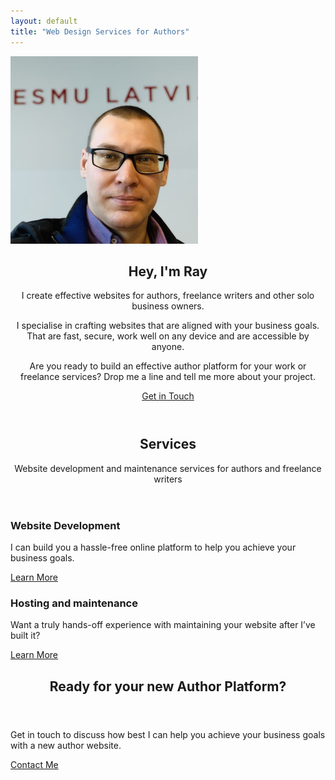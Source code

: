 ```yaml
---
layout: default
title: "Web Design Services for Authors"
---
```


<!-- Hero section  -->
  <section class="section-hero">
    <div class="content-wrapper hero hero__wallpaper">
      <img src="/assets/images/avatar-600.jpg" alt="Portrait of Ray" width="300px" height="300px">
      <header>
        <h1>Hey, I'm Ray</h1>
        <p class="hero-subtitle">I create effective websites for authors, freelance writers and other solo business owners.</p>
        <p>I specialise in crafting websites that are aligned with your business goals. That are fast, secure, work well on any device and are accessible by anyone.</p>
        <p>Are you ready to build an effective author platform for your work or freelance services? Drop me a line and tell me more about your project.</p>
        <a href="{{ site.baseurl }}/hire" class="btn btn-main">Get in Touch</a>
      </header>
    </div>
  </section>

<!-- Services section -->
  <section class="section-services">
    <div class="content-wrapper">
      <header class="section-header">
        <h2>Services</h2>
        <p class="section-description">Website development and maintenance services for authors and freelance writers</p>
      </header>
        <div class="cards">
          <div class="card">
            <h3>Website Development</h3>
            <p>I can build you a hassle-free online platform to help you achieve your business goals.</p>
            <a href="{{ site.baseurl }}/services#Web-Design-Services" class="btn btn-main">Learn More</a>
          </div>
          <div class="card">
            <h3>Hosting and maintenance</h3>     
            <p>Want a truly hands-off experience with maintaining your website after I’ve built it?</p>
            <a href="{{ site.baseurl }}/services#Hosting-Maintenance" class="btn btn-main">Learn More</a>
          </div>
        </div>
    </div>
  </section>

<!-- CTA Section -->
  <section class="section-cta">
    <div class="content-wrapper">
      <header class="section-header">
        <h2>Ready for your new Author Platform?</h2>
      </header>
      <div class="wrapper__cta">
        <p>Get in touch to discuss how best I can help you achieve your business goals with a new author website.</p>
        <a href="{{ site.baseurl }}/hire" class="btn btn-cta">Contact Me</a>
      </div>
    </div>
  </section>